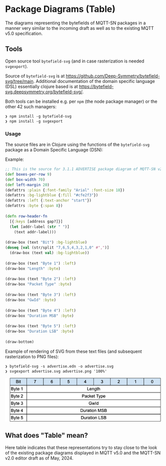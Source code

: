 # Package Diagrams (Table)

The diagrams representing the bytefields of MQTT-SN packages
in a manner very similar to the incoming draft as well as to
the existing MQTT v5.0 specification.

## Tools

Open source tool `bytefield-svg` (and in case rasterization is needed `svgexport`).

Source of `bytefield-svg` is at <https://github.com/Deep-Symmetry/bytefield-svg/tree/main>.
Additional documentation of the domain specific language (DSL) essentially clojure based is
at <https://bytefield-svg.deepsymmetry.org/bytefield-svg/>.

Both tools can be installed e.g. per `npm` (the node package manager) or the other 42 such managers:

```console
❯ npm install -g bytefield-svg
❯ npm install -g svgexport
```

### Usage

The source files are in Clojure using the functions of the `bytefield-svg` package as a Domain Specific Language (DSN):

Example:

```clojure
;; This is the source for 3.1.1 ADVERTISE package diagram of MQTT-SN v2.0.
(def boxes-per-row 9)
(def box-width 70)
(def left-margin 20)
(defattrs :plain {:font-family "Arial" :font-size 18})
(defattrs :bg-lightblue {:fill "#cfe2f3"})
(defattrs :left {:text-anchor "start"})
(defattrs :byte {:span 8})

(defn row-header-fn
  [{:keys [address gap?]}]
  (let [addr-label (str " ")]
    (text addr-label)))

(draw-box (text "Bit") :bg-lightblue)
(doseq [val (str/split "7,6,5,4,3,2,1,0" #",")]
  (draw-box (text val) :bg-lightblue))

(draw-box (text "Byte 1") :left)
(draw-box "Length" :byte)

(draw-box (text "Byte 2") :left)
(draw-box "Packet Type" :byte)

(draw-box (text "Byte 3") :left)
(draw-box "GwId" :byte)

(draw-box (text "Byte 4") :left)
(draw-box "Duration MSB" :byte)

(draw-box (text "Byte 5") :left)
(draw-box "Duration LSB" :byte)

(draw-bottom)
```

Example of rendering of SVG from these text files (and subsequent rasterization to PNG files):

```console
❯ bytefield-svg -s advertise.edn -o advertise.svg
❯ svgexport advertise.svg advertise.png '100%'
```

!["Rasterized ADVERTISE package diagram"](advertise.png "Rasterized ADVERTISE package diagram")

## What does "Table" mean?

Here table indicates that these representations try to stay close to the look of the 
existing package diagrams displayed in MQTT v5.0 and the MQTT-SN v2.0 editor draft as of May, 2024.

